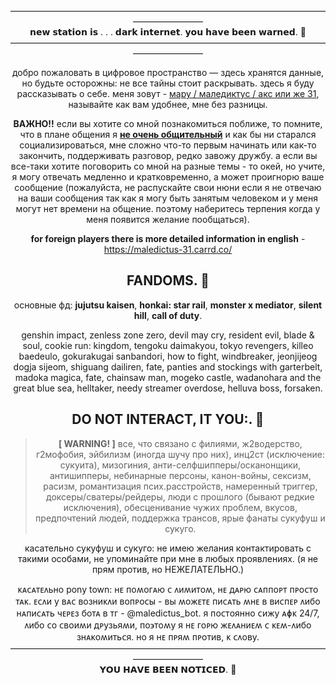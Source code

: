 <div id="header" align="center">
————————————————————————————————————————————
<div id="header" align="center">
𝗻𝗲𝘄 𝘀𝘁𝗮𝘁𝗶𝗼𝗻 𝗶𝘀 . . . 𝗱𝗮𝗿𝗸 𝗶𝗻𝘁𝗲𝗿𝗻𝗲𝘁. 𝘆𝗼𝘂 𝗵𝗮𝘃𝗲 𝗯𝗲𝗲𝗻 𝘄𝗮𝗿𝗻𝗲𝗱. 💬
<div id="header" align="center">
————————————————————————————————————————————
<div id="header" align="center">

добро пожаловать в цифровое пространство — здесь хранятся данные, но будьте осторожны: не все тайны стоит раскрывать. здесь я буду рассказывать о себе. меня зовут - <ins>мару / маледиктус / акс или же 31</ins>, называйте как вам удобнее, мне без разницы.
  
**ВАЖНО!!** если вы хотите со мной познакомиться поближе, то помните, что в плане общения я **<ins>не очень общительный</ins>** и как бы ни старался социализироваться, мне сложно что-то первым начинать или как-то закончить, поддерживать разговор, редко завожу дружбу. а если вы все-таки хотите поговорить со мной на разные темы - то окей, но учите, я могу отвечать медленно и кратковременно, а может проигнорю ваше сообщение (пожалуйста, не распускайте свои нюни если я не отвечаю на ваши сообщения так как я могу быть занятым человеком и у меня могут нет времени на общение. поэтому наберитесь терпения когда у меня появится желание пообщаться).

**for foreign players there is more detailed information in english** - https://maledictus-31.carrd.co/


## FANDOMS. 👀
основные фд: **jujutsu kaisen**, **honkai: star rail**, **monster x mediator**, **silent hill**, **call of duty**.

genshin impact, zenless zone zero, devil may cry, resident evil, blade & soul, cookie run: kingdom, tengoku daimakyou, tokyo revengers, killeo baedeulo, gokurakugai sanbandori, how to fight, windbreaker, jeonjijeog dogja sijeom, shiguang dailiren, fate, panties and stockings with garterbelt, madoka magica, fate, chainsaw man, mogeko castle, wadanohara and the great blue sea, helltaker, needy streamer overdose, helluva boss, forsaken.

## DO NOT INTERACT, IT YOU:. 👀
> **[ WARNING! ]**
все, что связано с филиями, ж2водерство, г2мофобия, эйбилизм (иногда шучу про них), инц2ст (исключение: сукуита), мизогиния, анти-селфшипперы/осканонщики, антишипперы, небинарные персоны, канон-войны, сексизм, расизм, романтизация псих.расстройств, намеренный триггер, доксеры/сватеры/рейдеры, люди с прошлого (бывают редкие исключения), обесценивание чужих проблем, вкусов, предпочтений людей, поддержка трансов, ярые фанаты сукуфуш и сукуго.

касательно сукуфуш и сукуго: не имею желания контактировать с такими особами, не упоминайте при мне в любых проявлениях. (я не прям против, но НЕЖЕЛАТЕЛЬНО.)

<div id="header" align="center">
ᴋᴀᴄᴀᴛᴇᴧьно pony town: нᴇ ᴨоʍоᴦᴀю ᴄ ᴧиʍиᴛоʍ, нᴇ дᴀᴩю ᴄᴀᴨᴨоᴩᴛ ᴨᴩоᴄᴛо ᴛᴀᴋ. ᴇᴄᴧи у ʙᴀᴄ ʙозниᴋᴧи ʙоᴨᴩоᴄы - ʙы ʍожᴇᴛᴇ ᴨиᴄᴀᴛь ʍнᴇ ʙ ʙиᴄᴨᴇᴩ ᴧибо нᴀᴨиᴄᴀᴛь чᴇᴩᴇз боᴛᴀ ʙ ᴛᴦ - @maledictus_bot. я ᴨоᴄᴛоянно ᴄижу ᴀɸᴋ 24/7, ᴧибо ᴄо ᴄʙоиʍи дᴩузьяʍи, ᴨо϶ᴛоʍу я нᴇ ᴦоᴩю жᴇᴧᴀниᴇʍ ᴄ ᴋᴇʍ-ᴧибо знᴀᴋоʍиᴛьᴄя. но я нᴇ ᴨᴩяʍ ᴨᴩоᴛиʙ, ᴋ ᴄᴧоʙу.

<div id="header" align="center">
————————————————————————————————————————————
<div id="header" align="center">
𝗬𝗢𝗨 𝗛𝗔𝗩𝗘 𝗕𝗘𝗘𝗡 𝗡𝗢𝗧𝗜𝗖𝗘𝗗. 👀
<div id="header" align="center">

